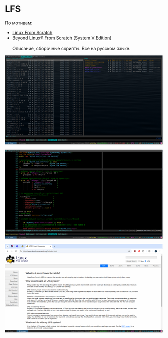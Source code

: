# LFS
По мотивам:<br>
* [Linux From Scratch][1]<br>
* [Beyond Linux® From Scratch (System V Edition)][2]<br><br>
Описание, сборочные скрипты. Все на русском языке.

![vifm][3]

![vim][4]

![browser][5]

[1]: http://www.linuxfromscratch.org/lfs/view/12.2/index.html
[2]: http://www.linuxfromscratch.org/blfs/view/12.2/index.html
[3]: https://raw.githubusercontent.com/MyRequiem/LFS/master/stage-2-blfs-stable-x86_64/imgs/001.png
[4]: https://raw.githubusercontent.com/MyRequiem/LFS/master/stage-2-blfs-stable-x86_64/imgs/002.png
[5]: https://raw.githubusercontent.com/MyRequiem/LFS/master/stage-2-blfs-stable-x86_64/imgs/003.png

